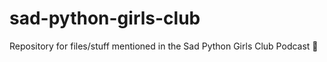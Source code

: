 # sad-python-girls-club
Repository for files/stuff mentioned in the Sad Python Girls Club Podcast 🐍 
